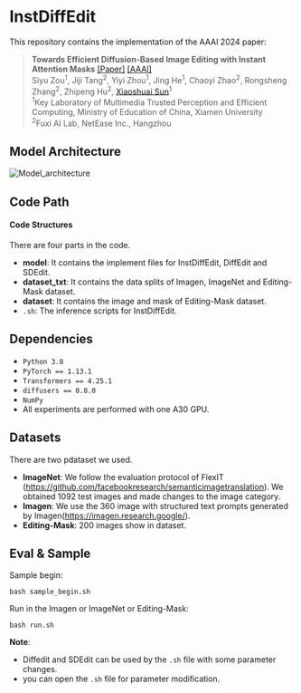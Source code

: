 # InstDiffEdit
This repository contains the implementation of the AAAI 2024 paper:
> **Towards Efficient Diffusion-Based Image Editing with Instant Attention Masks** 
> [[Paper]](https://arxiv.org/abs/2401.07709) [[AAAI]](https://ojs.aaai.org/index.php/AAAI/article/view/28622)<br>
> Siyu Zou<sup>1</sup>, Jiji Tang<sup>2</sup>, Yiyi Zhou<sup>1</sup>, Jing He<sup>1</sup>, Chaoyi Zhao<sup>2</sup>, Rongsheng Zhang<sup>2</sup>, Zhipeng Hu<sup>2</sup>, [Xiaoshuai Sun](https://sites.google.com/view/xssun)<sup>1</sup><br>
><sup>1</sup>Key Laboratory of Multimedia Trusted Perception and Efficient Computing, Ministry of Education of China, Xiamen University<br>
> <sup>2</sup>Fuxi AI Lab, NetEase Inc., Hangzhou
 
 ## Model Architecture
![Model_architecture](https://github.com/xiaotianqing/InstDiffEdit/blob/main/figure/instdiffedit.jpg)


## Code Path

#### Code Structures
There are four parts in the code.
- **model**: It contains the implement files for InstDiffEdit, DiffEdit and SDEdit.
- **dataset_txt**: It contains the data splits of Imagen, ImageNet and Editing-Mask dataset.
- **dataset**: It contains the image and mask of Editing-Mask dataset.
- `.sh`: The inference scripts for InstDiffEdit.

## Dependencies

- ```Python 3.8```
- ```PyTorch == 1.13.1```
- ```Transformers == 4.25.1```
- ```diffusers == 0.8.0```
- ```NumPy```
- All experiments are performed with one A30 GPU.

## Datasets
There are two pdataset we used.
- **ImageNet**: We follow the evaluation protocol of FlexIT (https://github.com/facebookresearch/semanticimagetranslation). We obtained 1092 test images and made changes to the image category.
- **Imagen**: We use the 360 image with structured text prompts generated by Imagen(https://imagen.research.google/).
- **Editing-Mask**: 200 images show in dataset.

## Eval & Sample

Sample begin:
```shell
bash sample_begin.sh
```

Run in the Imagen or ImageNet or Editing-Mask:

```shell
bash run.sh
```

**Note**: 
- Diffedit and SDEdit can be used by the `.sh` file with some parameter changes.
- you can open the `.sh` file for parameter modification.
